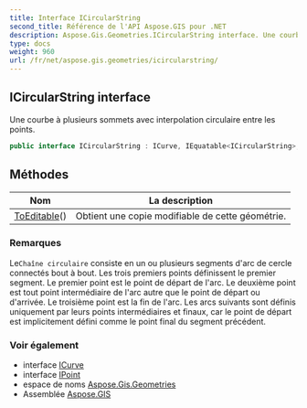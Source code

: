 ```yaml
---
title: Interface ICircularString
second_title: Référence de l'API Aspose.GIS pour .NET
description: Aspose.Gis.Geometries.ICircularString interface. Une courbe à plusieurs sommets avec interpolation circulaire entre les points.
type: docs
weight: 960
url: /fr/net/aspose.gis.geometries/icircularstring/
---
```

## ICircularString interface

Une courbe à plusieurs sommets avec interpolation circulaire entre les points.

```csharp
public interface ICircularString : ICurve, IEquatable<ICircularString>, IReadOnlyList<IPoint>
```

## Méthodes

| Nom | La description |
| --- | --- |
| [ToEditable](../../aspose.gis.geometries/icircularstring/toeditable/)() | Obtient une copie modifiable de cette géométrie. |

### Remarques

Le`Chaîne circulaire` consiste en un ou plusieurs segments d'arc de cercle connectés bout à bout. Les trois premiers points définissent le premier segment. Le premier point est le point de départ de l'arc. Le deuxième point est tout point intermédiaire de l'arc autre que le point de départ ou d'arrivée. Le troisième point est la fin de l'arc. Les arcs suivants sont définis uniquement par leurs points intermédiaires et finaux, car le point de départ est implicitement défini comme le point final du segment précédent.

### Voir également

* interface [ICurve](../icurve/)
* interface [IPoint](../ipoint/)
* espace de noms [Aspose.Gis.Geometries](../../aspose.gis.geometries/)
* Assemblée [Aspose.GIS](../../)


